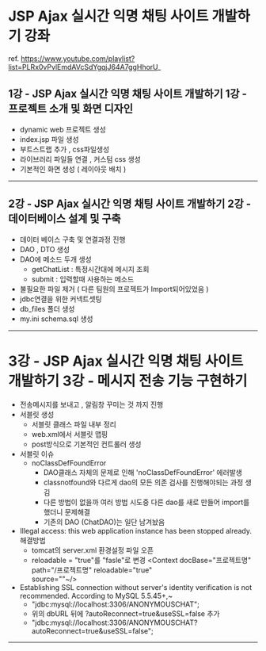 # JSP Ajax 실시간 익명 채팅 사이트 개발하기 강좌

ref. https://www.youtube.com/playlist?list=PLRx0vPvlEmdAVcSdYgqjJ64A7ggHhorU_

## 1강 - JSP Ajax 실시간 익명 채팅 사이트 개발하기 1강 - 프로젝트 소개 및 화면 디자인

- dynamic web 프로젝트 생성
- index.jsp 파일 생성
- 부트스트랩 추가 , css파일생성
- 라이브러리 파일들 연결 , 커스텀 css 생성
- 기본적인 화면 생성 ( 레이아웃 배치 )
- - -

## 2강 - JSP Ajax 실시간 익명 채팅 사이트 개발하기 2강 - 데이터베이스 설계 및 구축

- 데이터 베이스 구축 및 연결과정 진행 
- DAO , DTO 생성 
- DAO에 메소드 두개 생성 
	- getChatList : 특정시간대에 메시지 조회
	- submit : 입력할때 사용하는 메소드 
- 불필요한 파일 제거 ( 다른 팀원의 프로젝트가 Import되어있었음 )  
- jdbc연결을 위한 커넥트셋팅
- db_files 폴더 생성 
- my.ini schema.sql 생성
- - -

# 3강 - JSP Ajax 실시간 익명 채팅 사이트 개발하기 3강 - 메시지 전송 기능 구현하기

- 전송메시지를 보내고 , 알림창 꾸미는 것 까지 진행 
- 서블릿 생성
	- 서블릿 클래스 파일 내부 정리 
	- web.xml에서 서블릿 맵핑
	- post방식으로 기본적인 컨트롤러 생성 
- 서블릿 이슈 
	- noClassDefFoundError
		- DAO클래스 자체의 문제로 인해 'noClassDefFoundError' 에러발생 
		- classnotfound와 다르게 dao의 모든 의존 검사를 진행해야되는 과정 생김
		- 다른 방법이 없을까 여러 방법 시도중 다른 dao를 새로 만들어 import를 했더니 문제해결 
		- 기존의 DAO (ChatDAO)는 일단 남겨놨음 
- Illegal access: this web application instance has been stopped already.해결방법 
	- tomcat의 server.xml 환경설정 파일 오픈
	- reloadable = "true"를 "fasle"로 변경 
		<Context docBase="프로젝트명"
			path="/프로젝트명"
			reloadable="true"   
			source=""~/>
- Establishing SSL connection without server's identity verification is not recommended. According to MySQL 5.5.45+,~
	- "jdbc:mysql://localhost:3306/ANONYMOUSCHAT"; 
	-  위의 dbURL 뒤에 ?autoReconnect=true&useSSL=false 추가 
	- "jdbc:mysql://localhost:3306/ANONYMOUSCHAT?autoReconnect=true&useSSL=false";
	

	
- - -